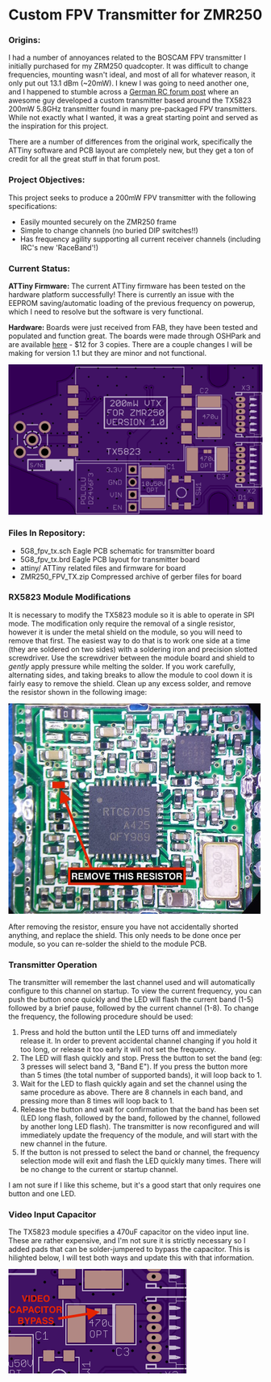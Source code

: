 # Custom FPV Transmitter for ZMR250

### Origins:

I had a number of annoyances related to the BOSCAM FPV transmitter I initially purchased for my ZRM250 quadcopter. It was difficult to change frequencies, mounting wasn't ideal, and most of all for whatever reason, it only put out 13.1 dBm (~20mW). I knew I was going to need another one, and I happened to stumble across a [German RC forum post](http://fpv-treff.de/viewtopic.php?f=23&t=5974) where an awesome guy developed a custom transmitter based around the TX5823 200mW 5.8GHz transmitter found in many pre-packaged FPV transmitters. While not exactly what I wanted, it was a great starting point and served as the inspiration for this project.

There are a number of differences from the original work, specifically the ATTiny software and PCB layout are completely new, but they get a ton of credit for all the great stuff in that forum post.

### Project Objectives:

This project seeks to produce a 200mW FPV transmitter with the following specifications:

- Easily mounted securely on the ZMR250 frame
- Simple to change channels (no buried DIP switches!!)
- Has frequency agility supporting all current receiver channels (including IRC's new 'RaceBand'!)

### Current Status:

**ATTiny Firmware:** The current ATTiny firmware has been tested on the hardware platform successfully! There is currently an issue with the EEPROM saving/automatic loading of the previous frequency on powerup, which I need to resolve but the software is very functional.

**Hardware:** Boards were just received from FAB, they have been tested and populated and function great. The boards were made through OSHPark and are available [here](https://oshpark.com/shared_projects/drxYzrrf) - $12 for 3 copies. There are a couple changes I will be making for version 1.1 but they are minor and not functional.

![ZMR250 PCB Front](pictures/zmr250_board_v1_front.png "ZMR250 PCB Front")

### Files In Repository:

- 5G8_fpv_tx.sch		Eagle PCB schematic for transmitter board
- 5G8_fpv_tx.brd		Eagle PCB layout for transmitter board
- attiny/			ATTiny related files and firmware for board
- ZMR250_FPV_TX.zip		Compressed archive of gerber files for board

### RX5823 Module Modifications

It is necessary to modify the TX5823 module so it is able to operate in SPI mode. The modification only require the removal of a single resistor, however it is under the metal shield on the module, so you will need to remove that first. The easiest way to do that is to work one side at a time (they are soldered on two sides) with a soldering iron and precision slotted screwdriver. Use the screwdriver between the module board and shield to *gently* apply pressure while melting the solder. If you work carefully, alternating sides, and taking breaks to allow the module to cool down it is fairly easy to remove the shield. Clean up any excess solder, and remove the resistor shown in the following image:

![TX5823 Module](pictures/tx5823_SPI_mod.jpg "RX5823 with shield removed")

After removing the resistor, ensure you have not accidentally shorted anything, and replace the shield. This only needs to be done once per module, so you can re-solder the shield to the module PCB.

### Transmitter Operation

The transmitter will remember the last channel used and will automatically configure to this channel on startup. To view the current frequency, you can push the button once quickly and the LED will flash the current band (1-5) followed by a brief pause, followed by the current channel (1-8). To change the frequency, the following procedure should be used:

1. Press and hold the button until the LED turns off and immediately release it. In order to prevent accidental channel changing if you hold it too long, or release it too early it will not set the frequency.
2. The LED will flash quickly and stop. Press the button to set the band (eg: 3 presses will select band 3, "Band E"). If you press the button more than 5 times (the total number of supported bands), it will loop back to 1.
3. Wait for the LED to flash quickly again and set the channel using the same procedure as above. There are 8 channels in each band, and pressing more than 8 times will loop back to 1.
4. Release the button and wait for confirmation that the band has been set (LED long flash, followed by the band, followed by the channel, followed by another long LED flash). The transmitter is now reconfigured and will immediately update the frequency of the module, and will start with the new channel in the future.
5. If the button is not pressed to select the band or channel, the frequency selection mode will exit and flash the LED quickly many times. There will be no change to the current or startup channel.

I am not sure if I like this scheme, but it's a good start that only requires one button and one LED.

### Video Input Capacitor

The TX5823 module specifies a 470uF capacitor on the video input line. These are rather expensive, and I'm not sure it is strictly necessary so I added pads that can be solder-jumpered to bypass the capacitor. This is hilighted below, I will test both ways and update this with that information.

![Video Capacitor Detail](pictures/video_capacitor.png "Video Capacitor Detail")
